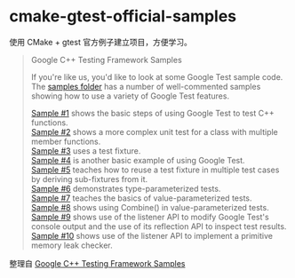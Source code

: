 # cmake-gtest-official-samples

使用 CMake + gtest 官方例子建立项目，方便学习。

>Google C++ Testing Framework Samples
>
> If you're like us, you'd like to look at some Google Test sample code. The [samples folder] has a number of well-commented samples showing how to use a variety of Google Test features.
> 
>    [Sample #1] shows the basic steps of using Google Test to test C++ functions.  
>    [Sample #2] shows a more complex unit test for a class with multiple member functions.  
>    [Sample #3] uses a test fixture.  
>    [Sample #4] is another basic example of using Google Test.  
>    [Sample #5] teaches how to reuse a test fixture in multiple test cases by deriving sub-fixtures from it.  
>    [Sample #6] demonstrates type-parameterized tests.  
>    [Sample #7] teaches the basics of value-parameterized tests.  
>    [Sample #8] shows using Combine() in value-parameterized tests.  
>    [Sample #9] shows use of the listener API to modify Google Test's console output and the use of its reflection API to inspect test results.  
>    [Sample #10] shows use of the listener API to implement a primitive memory leak checker.  

[samples folder]: http://code.google.com/p/googletest/source/browse/#svn/trunk/samples
[Sample #1]: http://code.google.com/p/googletest/source/browse/trunk/samples/sample1_unittest.cc
[Sample #2]: http://code.google.com/p/googletest/source/browse/trunk/samples/sample2_unittest.cc
[Sample #3]: http://code.google.com/p/googletest/source/browse/trunk/samples/sample3_unittest.cc
[Sample #4]: http://code.google.com/p/googletest/source/browse/trunk/samples/sample4_unittest.cc
[Sample #5]: http://code.google.com/p/googletest/source/browse/trunk/samples/sample5_unittest.cc
[Sample #6]: http://code.google.com/p/googletest/source/browse/trunk/samples/sample6_unittest.cc
[Sample #7]: http://code.google.com/p/googletest/source/browse/trunk/samples/sample7_unittest.cc
[Sample #8]: http://code.google.com/p/googletest/source/browse/trunk/samples/sample8_unittest.cc
[Sample #9]: http://code.google.com/p/googletest/source/browse/trunk/samples/sample9_unittest.cc
[Sample #10]: http://code.google.com/p/googletest/source/browse/trunk/samples/sample10_unittest.cc

整理自 [Google C++ Testing Framework Samples](https://code.google.com/p/googletest/wiki/Samples)